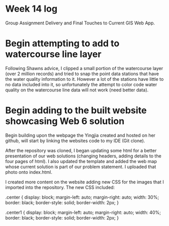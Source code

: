 # Week 14 log
Group Assignment Delivery and Final Touches to Current GIS Web App.

# Begin attempting to add to watercourse line layer
Following Shawns advice, I clipped a small portion of the watercourse layer (over 2 million records) and tried to snap the point data stations that have the water quality information to it.
However a lot of the stations have little to no data included into it, so unfortunately the attempt to color code water quality on the watercourse line data will not work (need better data).

# Begin adding to the built website showcasing Web 6 solution
Begin building upon the webpage the Yingjia created and hosted on her github, will start by linking the websites code to my IDE (Git clone).

After the repository was cloned, I began updating some html for a better presentation of our web solutions (changing headers, adding details to the four pages of html).
I also updated the template and added the web map whose current solution is part of our problem statement. I uploaded that photo onto index.html.

I created more content on the website adding new CSS for the images that I imported into the repository. The new CSS included:

.center {
  display: block;
  margin-left: auto;
  margin-right: auto;
  width: 30%;
  border: black;
  border-style: solid;
  border-width: 2px;
}

.center1 {
  display: block;
  margin-left: auto;
  margin-right: auto;
  width: 40%;
  border: black;
  border-style: solid;
  border-width: 2px;
}

